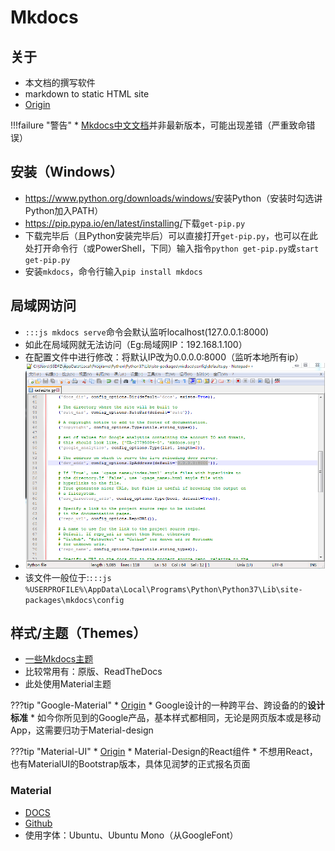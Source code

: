# Mkdocs
## 关于
* 本文档的撰写软件
* markdown to static HTML site
* [Origin](https://www.mkdocs.org/)

!!!failure "警告"
    * [Mkdocs中文文档](https://markdown-docs-zh.readthedocs.io/zh_CN/latest/)并非最新版本，可能出现差错（严重致命错误）

## 安装（Windows）
* <https://www.python.org/downloads/windows/>安装Python（安装时勾选讲Python加入PATH）
* <https://pip.pypa.io/en/latest/installing/>下载`get-pip.py`
* 下载完毕后（且Python安装完毕后）可以直接打开`get-pip.py`，也可以在此处打开命令行（或PowerShell，下同）输入指令`python get-pip.py`或`start get-pip.py`
* 安装`mkdocs`，命令行输入`pip install mkdocs`

## 局域网访问
* `:::js mkdocs serve`命令会默认监听localhost(127.0.0.1:8000)
* 如此在局域网就无法访问（Eg:局域网IP：192.168.1.100）
* 在配置文件中进行修改：将默认IP改为0.0.0.0:8000（监听本地所有ip）
* ![MkdocsPort](../img/about/mkdocs_port.png)
* 该文件一般位于:`:::js %USERPROFILE%\AppData\Local\Programs\Python\Python37\Lib\site-packages\mkdocs\config`

## 样式/主题（Themes）
* [一些Mkdocs主题](https://github.com/mkdocs/mkdocs/wiki/MkDocs-Themes)
* 比较常用有：原版、ReadTheDocs
* 此处使用Material主题

???tip "Google-Material"
    * [Origin](https://www.material.io/)
    * Google设计的一种跨平台、跨设备的的**设计标准**
    * 如今你所见到的Google产品，基本样式都相同，无论是网页版本或是移动App，这需要归功于Material-design

???tip "Material-UI"
    * [Origin](https://material-ui.com/)
    * Material-Design的React组件
    * 不想用React，也有MaterialUI的Bootstrap版本，具体见润梦的正式报名页面

### Material
* [DOCS](http://squidfunk.github.io/mkdocs-material/)
* [Github](https://github.com/squidfunk/mkdocs-material)
* 使用字体：Ubuntu、Ubuntu Mono（从GoogleFont）



